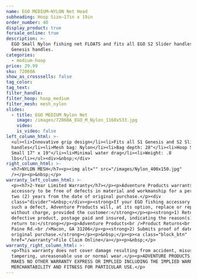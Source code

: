 ```yaml
---
name: EGO MEDIUM—NYLON Net Head
subheading: Hoop Size—17in x 19in
order_number: 40
display_product: true
forsale_online: true
description: >-
  EGO Small Nylon fishing net FLOATS and fits all EGO S2 Slider handles and S1
  Genesis handles.
categories:
  - medium-hoop
price: 29.99
sku: 72060A
show_as_crosssells: false
tag_color:
tag_text:
filter_handle:
filter_hoop: hoop_medium
filter_mesh: mesh_nylon
slides:
  - title: EGO MEDIUM Nylon Net
    image: /images/72060A_EGO_M_Nylon_1160x533.jpg
    video:
    is_video: false
left_column_html: >-
  <ul><li>Innovative grip design</li><li>Fits all S1 Genesis and S2 Slider
  handles</li><li>Mesh bag: Nylon</li><li>Bag depth: 28"</li><li>Hoop Size:
  Small 17" x 19"</li><li>Minimal water drag</li><li>Weight: .8
  lbs</li></ul><div>&nbsp;</div>
right_column_html: >-
  <h7>NYLON MESH</h7><p><img alt="" src="/images/Nylon_400x150.jpg"
  /></p><p>&nbsp;</p>
warranty_left_column_html: >-
  <p><h7>2-Year Limited Warranty</h7></p><p>Adventure Products warrants your EGO
  accessory to be free of defects in material and workmanship for a period of
  two (2) years from the date of original purchase.</p><div
  class="divider">&nbsp;</div><p><strong>If your EGO fishing accessory exhibits
  such a defect, Adventure Products will, at its option, replace or repair it
  without charge, provided the customer:</strong></p><p><strong>1) Returns the
  defective product, postage paid and insured, indicating the reason(s) for the
  return to:</strong></p><p>Adventure Products<br />Product Returns<br />889 Guy
  Paine Rd.<br />Macon, GA 31206</p><p><strong>2) Submits proof of date of
  original purchase.</strong></p><p>&nbsp;</p><p><a class="block_btn"
  href="/warranty">File Claim Online</a></p><p>&nbsp;</p>
warranty_right_column_html: >-
  <p>This warranty does not cover damage resulting from accident, misuse, abuse,
  tampering, unreasonable use or normal wear.</p><p>ADVENTURE PRODUCTS, INC.
  MAKES NO OTHER WARRANTY EXPRESS OR IMPLIED INCLUDING THE IMPLIED WARRANTIES OF
  MERCHANTABILITY AND FITNESS FOR PARTICULAR USE.</p>
---
```

